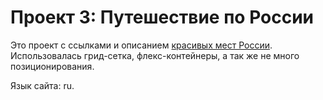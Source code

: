 # Проект 3: Путешествие по России

Это проект с ссылками и описанием [красивых мест России](https://some-body228.github.io/russian-travel/index.html). Использовалась грид-сетка, флекс-контейнеры, а так же не много позиционирования.

Язык сайта: ru.
